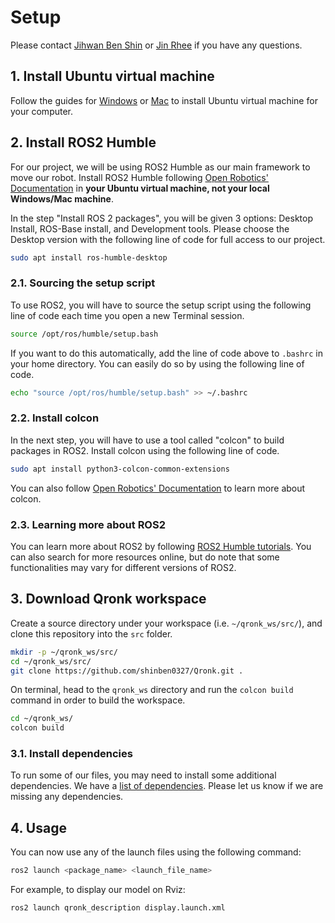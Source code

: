 # Setup

Please contact [Jihwan Ben Shin](mailto:jihwan.shin@sjc.ox.ac.uk) or [Jin Rhee](mailto:jin.rhee@sjc.ox.ac.uk) if you have any questions.

## 1. Install Ubuntu virtual machine

Follow the guides for [Windows](ubuntu_windows.md) or [Mac](ubuntu_mac.md) to install Ubuntu virtual machine for your computer.

## 2. Install ROS2 Humble

For our project, we will be using ROS2 Humble as our main framework to move our robot. Install ROS2 Humble following [Open Robotics' Documentation](https://docs.ros.org/en/humble/Installation/Ubuntu-Install-Debians.html) in **your Ubuntu virtual machine, not your local Windows/Mac machine**.

In the step "Install ROS 2 packages", you will be given 3 options: Desktop Install, ROS-Base install, and Development tools. Please choose the Desktop version with the following line of code for full access to our project.

```bash
sudo apt install ros-humble-desktop
```

### 2.1. Sourcing the setup script

To use ROS2, you will have to source the setup script using the following line of code each time you open a new Terminal session.

```bash
source /opt/ros/humble/setup.bash
```

If you want to do this automatically, add the line of code above to `.bashrc` in your home directory. You can easily do so by using the following line of code.

```bash
echo "source /opt/ros/humble/setup.bash" >> ~/.bashrc
```

### 2.2. Install colcon

In the next step, you will have to use a tool called "colcon" to build packages in ROS2. Install colcon using the following line of code.

```bash
sudo apt install python3-colcon-common-extensions
```

You can also follow [Open Robotics' Documentation](https://docs.ros.org/en/humble/Tutorials/Beginner-Client-Libraries/Colcon-Tutorial.html) to learn more about colcon.

### 2.3. Learning more about ROS2

You can learn more about ROS2 by following [ROS2 Humble tutorials](https://docs.ros.org/en/humble/Tutorials.html). You can also search for more resources online, but do note that some functionalities may vary for different versions of ROS2.

## 3. Download Qronk workspace

Create a source directory under your workspace (i.e. `~/qronk_ws/src/`), and clone this repository into the `src` folder.

```bash
mkdir -p ~/qronk_ws/src/
cd ~/qronk_ws/src/
git clone https://github.com/shinben0327/Qronk.git .
```

On terminal, head to the `qronk_ws` directory and run the `colcon build` command in order to build the workspace.

```bash
cd ~/qronk_ws/
colcon build
```

### 3.1. Install dependencies

To run some of our files, you may need to install some additional dependencies. We have a [list of dependencies](dependencies.md). Please let us know if we are missing any dependencies.

## 4. Usage

You can now use any of the launch files using the following command:

```bash
ros2 launch <package_name> <launch_file_name>
```

For example, to display our model on Rviz:

```bash
ros2 launch qronk_description display.launch.xml
```
